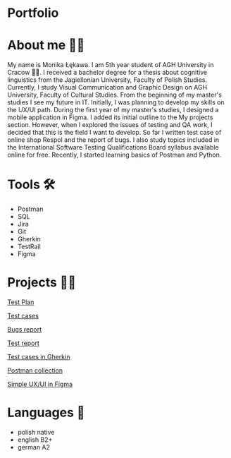 # Portfolio
# About me 🙋‍♀️
My name is Monika Łękawa. I am 5th year student of AGH University in Cracow 👩‍🎓. I received a bachelor degree for a thesis about cognitive linguistics from the Jagiellonian University, Faculty of Polish Studies. Currently, I study Visual Communication and Graphic Design on AGH University, Faculty of Cultural Studies. From the beginning of my master's studies I see my future in IT. Initially, I was planning to develop my skills on the UX/UI path. During the first year of my master's studies, I designed a mobile application in Figma. I added its initial outline to the My projects section. However, when I explored the issues of testing and QA work, I decided that this is the field I want to develop. So far I written test case of online shop Respol and the report of bugs. I also study topics included in the International Software Testing Qualifications Board syllabus available online for free. Recently, I started learning basics of Postman and Python.
# Tools 🛠
- Postman
- SQL
- Jira
- Git
- Gherkin
- TestRail
- Figma
# Projects 👩‍💻
[Test Plan](https://docs.google.com/document/d/1B5UJg4-eCPm_6FpWQuVMKrK1nj1P-xvUEhQpnnxnzgA/edit)

[Test cases](https://docs.google.com/document/d/1GNS2NUHkVvs2CURZO5LNM7HQoLR9y5kLJKywAvSyENk/edit?usp=sharing)

[Bugs report](https://docs.google.com/document/d/1Yk8m3P67lX47-z0N-UDBbCtPyitpnpixhf3T04R2rBA/edit)

[Test report](https://docs.google.com/document/d/10ZMcqrl3MGtcbbIYhZu9EmGRi-nyrCau2kxEbl5meJ8/edit)

[Test cases in Gherkin](https://github.com/cynamonia/respol-sklep-gherkin)

[Postman collection](https://github.com/cynamonia/portfolio/blob/main/RespolHPL%20API%20testing.postman_collection.json)

[Simple UX/UI in Figma](https://www.figma.com/file/NEC3SKjTlGM8lvjmgpOCzc/Untitled?type=design&node-id=0%3A1&mode=design&t=K0mpwiXbGNZMC3zS-1)
# Languages 💬
- polish native
- english B2+
- german A2
